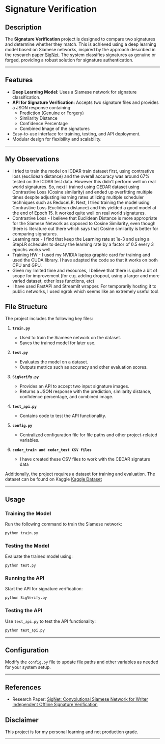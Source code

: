 # Signature Verification

## Description

The **Signature Verification** project is designed to compare two signatures and determine whether they match. This is achieved using a deep learning model based on Siamese networks, inspired by the approach described in the research paper [SigNet](https://arxiv.org/abs/1707.02131). The system classifies signatures as genuine or forged, providing a robust solution for signature authentication.

---

## Features

- **Deep Learning Model**: Uses a Siamese network for signature classification.
- **API for Signature Verification**: Accepts two signature files and provides a JSON response containing:
  - Prediction (Genuine or Forgery)
  - Similarity Distance
  - Confidence Percentage
  - Combined Image of the signatures
- Easy-to-use interface for training, testing, and API deployment.
- Modular design for flexibility and scalability.

---

## My Observations

- I tried to train the model on ICDAR train dataset first, using contrastive loss (euclidean distance) and the overall accuracy was around 67% tested on the ICDAR test data. However this didn't perform well on real world signatures. So, next I trained using CEDAR dataset using Contrastive Loss (Cosine similarity) and ended up overfitting multiple times despite adjusting learning rates utilizing multiple scheduler techniques such as ReduceLR. Next, I tried training the model using Contrastive Loss (Euclidean distance) and this yielded a good model at the end of Epoch 15. It worked quite well on real world signatures.
- Contrastive Loss - I believe that Euclidean Distance is more appropriate for the Siamese Network as opposed to Cosine Similarity, even though there is literature out there which says that Cosine similarity is better for comparing signatures.
- Learning rate - I find that keep the Learning rate at 1e-3 and using a StepLR scheduler to decay the learning rate by a factor of 0.5 every 3 epochs works well.
- Training HW - I used my NVIDIA laptop graphic card for training and used the CUDA library. I have adapted the code so that it works on both CPU and GPU.
- Given my limited time and resources, I believe that there is quite a bit of scope for improvement (for e.g. adding dropout, using a larger and more varied dataset, other loss functions, etc)
- I have used FastAPI and Streamlit wrapper. For temporarily hosting it to public networks, I used ngrok which seems like an extremely useful tool.



## File Structure

The project includes the following key files:

1. **`train.py`**  
   - Used to train the Siamese network on the dataset.  
   - Saves the trained model for later use.

2. **`test.py`**  
   - Evaluates the model on a dataset.  
   - Outputs metrics such as accuracy and other evaluation scores.

3. **`SigVerify.py`**  
   - Provides an API to accept two input signature images.  
   - Returns a JSON response with the prediction, similarity distance, confidence percentage, and combined image.

4. **`test_api.py`**  
   - Contains code to test the API functionality.

5. **`config.py`**  
   - Centralized configuration file for file paths and other project-related variables.

5. **`cedar_train and cedar_test CSV files`**  
   - I have created these CSV files to work with the CEDAR signature data

Additionally, the project requires a dataset for training and evaluation.  The dataset can be found on Kaggle [Kaggle Dataset](https://www.kaggle.com/datasets/shreelakshmigp/cedardataset)

---

## Usage

### Training the Model
Run the following command to train the Siamese network:  
```bash
python train.py
```

### Testing the Model
Evaluate the trained model using:  
```bash
python test.py
```

### Running the API
Start the API for signature verification:  
```bash
python SigVerify.py
```

### Testing the API
Use `test_api.py` to test the API functionality:  
```bash
python test_api.py
```

---

## Configuration

Modify the `config.py` file to update file paths and other variables as needed for your system setup.

---

## References

- Research Paper: [SigNet: Convolutional Siamese Network for Writer Independent Offline Signature Verification](https://arxiv.org/abs/1707.02131)



## Disclaimer

This project is for my personal learning and not production grade. 

---

